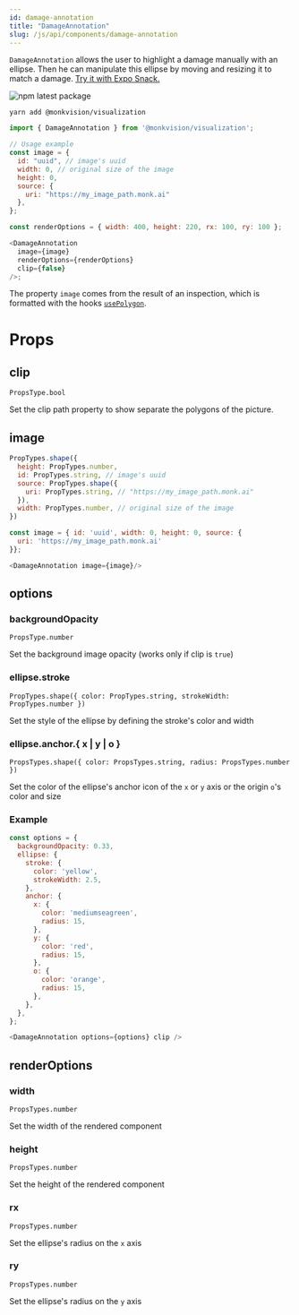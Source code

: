 ```yaml
---
id: damage-annotation
title: "DamageAnnotation"
slug: /js/api/components/damage-annotation
---
```


`DamageAnnotation` allows the user to highlight a damage manually with an ellipse. Then he can manipulate this ellipse
by moving and resizing it to match a damage.
[Try it with Expo Snack.](https://snack.expo.dev/@alexandre-em-monk/damageannotation-component)

![npm latest package](https://img.shields.io/npm/v/@monkvision/react-native/latest.svg)

```yarn
yarn add @monkvision/visualization
```

``` javascript
import { DamageAnnotation } from '@monkvision/visualization';
```

``` javascript
// Usage example
const image = {
  id: "uuid", // image's uuid
  width: 0, // original size of the image
  height: 0,
  source: {
    uri: "https://my_image_path.monk.ai"
  },
};

const renderOptions = { width: 400, height: 220, rx: 100, ry: 100 };

<DamageAnnotation
  image={image}
  renderOptions={renderOptions}
  clip={false}
/>;
```

The property `image` comes from the result of an inspection, which is formatted with the
hooks [`usePolygon`](/docs/js/api/components/damage-highlight#usepolygons).

# Props

## clip
`PropsType.bool`

Set the clip path property to show separate the polygons of the picture.

## image

``` javascript
PropTypes.shape({
  height: PropTypes.number,
  id: PropTypes.string, // image's uuid
  source: PropTypes.shape({
    uri: PropTypes.string, // "https://my_image_path.monk.ai"
  }),
  width: PropTypes.number, // original size of the image
})
```

``` javascript
const image = { id: 'uuid', width: 0, height: 0, source: {
  uri: 'https://my_image_path.monk.ai'
}};

<DamageAnnotation image={image}/>
```

## options

### backgroundOpacity
`PropsType.number`

Set the background image opacity (works only if clip is `true`)

### ellipse.stroke
`PropTypes.shape({ color: PropTypes.string, strokeWidth: PropTypes.number })`

Set the style of the ellipse by defining the stroke's color and width

### ellipse.anchor.{ x | y | o }
`PropsTypes.shape({ color: PropsTypes.string, radius: PropsTypes.number })`

Set the color of the ellipse's anchor icon of the `x` or `y` axis or the origin `o`'s color and size


### Example
```js
const options = {
  backgroundOpacity: 0.33,
  ellipse: {
    stroke: {
      color: 'yellow',
      strokeWidth: 2.5,
    },
    anchor: {
      x: {
        color: 'mediumseagreen',
        radius: 15,
      },
      y: {
        color: 'red',
        radius: 15,
      },
      o: {
        color: 'orange',
        radius: 15,
      },
    },
  },
};

<DamageAnnotation options={options} clip />
```

## renderOptions

### width
`PropsTypes.number`

Set the width of the rendered component

### height
`PropsTypes.number`

Set the height of the rendered component

### rx
`PropsTypes.number`

Set the ellipse's radius on the `x` axis

### ry
`PropsTypes.number`

Set the ellipse's radius on the `y` axis

